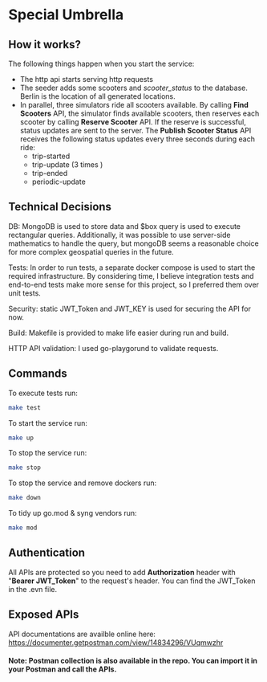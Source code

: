 # Special Umbrella


## How it works?
The following things happen when you start the service:
* The http api starts serving http requests
* The seeder adds some scooters and *scooter_status* to the database. Berlin is the location of all generated locations.
* In parallel, three simulators ride all scooters available. By calling **Find Scooters** API, the simulator finds available scooters, then reserves each scooter by calling **Reserve Scooter** API. If the reserve is successful, status updates are sent to the server. The **Publish Scooter Status** API receives the following status updates every three seconds during each ride:
    - trip-started 
    - trip-update (3 times )
    - trip-ended 
    - periodic-update

## Technical Decisions
DB: MongoDB is used to store data and $box query is used to execute rectangular queries. Additionally, it was possible to use server-side mathematics to handle the query, but mongoDB seems a reasonable choice for more complex geospatial queries in the future.


Tests: In order to run tests, a separate docker compose is used to start the required infrastructure. By considering time, I believe integration tests and end-to-end tests make more sense for this project, so I preferred them over unit tests.

Security: static JWT_Token and JWT_KEY is used for securing the API for now.

Build: Makefile is provided to make life easier during run and build.

HTTP API validation: I used go-playgorund to validate requests.

## Commands
To execute tests run:
```sh
make test
```

To start the service run:
```sh
make up
```

To stop the service run:
```sh
make stop
```

To stop the service and remove dockers run:
```sh
make down
```

To tidy up go.mod & syng vendors run:
```sh
make mod
```

## Authentication
All APIs are protected so you need to add **Authorization** header with "**Bearer JWT_Token**" to the request's header. You can find the JWT_Token in the .evn file.
## Exposed APIs
API documentations are availble online here:
https://documenter.getpostman.com/view/14834296/VUqmwzhr

#### Note: Postman collection is also available in the repo. You can import it in your Postman and call the APIs.
